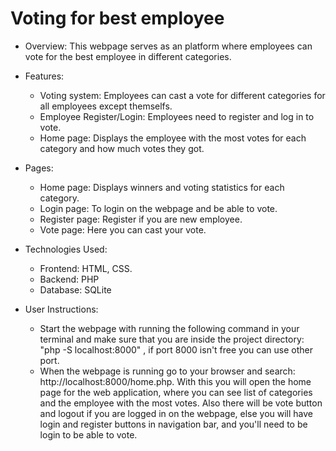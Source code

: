 # Voting for best employee

- Overview:
This webpage serves as an platform where employees can vote for the best employee in different categories.

- Features:
  - Voting system: Employees can cast a vote for different categories for all employees except themselfs.
  - Employee Register/Login: Employees need to register and log in to vote.
  - Home page: Displays the employee with the most votes for each category and how much votes they got.
 
- Pages:
  - Home page: Displays winners and voting statistics for each category.
  - Login page: To login on the webpage and be able to vote.
  - Register page: Register if you are new employee.
  - Vote page: Here you can cast your vote.

- Technologies Used:
  - Frontend: HTML, CSS.
  - Backend: PHP
  - Database: SQLite
 
- User Instructions:
  - Start the webpage with running the following command in your terminal and make sure that you are inside the project directory: "php -S localhost:8000" , if port 8000 isn't free you can use other port.
  - When the webpage is running go to your browser and search: http://localhost:8000/home.php. With this you will open the home page for the web application, where you can see list of categories and the employee with the most votes. Also there will be vote button and logout if you are logged in on the webpage, else you will have login and register buttons in navigation bar, and you'll need to be login to be able to vote.
    
 
  
